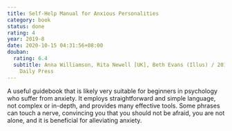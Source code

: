 ```yaml
---
title: Self-Help Manual for Anxious Personalities
category: book
status: done
rating: 4
year: 2019-8
date: 2020-10-15 04:31:56+08:00
douban:
  rating: 6.4
  subtitle: Anna Williamson, Rita Newell [UK], Beth Evans (Illus) / 2019 / Beijing
    Daily Press
---
```


A useful guidebook that is likely very suitable for beginners in psychology who suffer from anxiety. It employs straightforward and simple language, not complex or in-depth, and provides many effective tools. Some phrases can touch a nerve, convincing you that you should not be afraid, you are not alone, and it is beneficial for alleviating anxiety.
